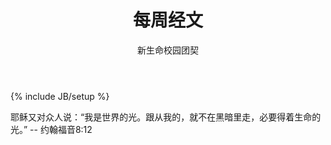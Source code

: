 ﻿---
layout: post
title: "每周经文"
description: ""
author: "新生命校园团契"
category: 经文分享
tags: [灵修]
---
{% include JB/setup %}

耶稣又对众人说：“我是世界的光。跟从我的，就不在黑暗里走，必要得着生命的光。” -- 约翰福音8:12
